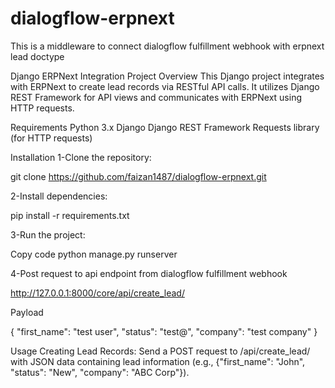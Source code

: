 # dialogflow-erpnext
This is a middleware to connect dialogflow fulfillment webhook with erpnext lead doctype

Django ERPNext Integration Project
Overview
This Django project integrates with ERPNext to create lead records via RESTful API calls. It utilizes Django REST Framework for API views and communicates with ERPNext using HTTP requests.

Requirements
Python 3.x
Django
Django REST Framework
Requests library (for HTTP requests)


Installation
1-Clone the repository:

git clone https://github.com/faizan1487/dialogflow-erpnext.git


2-Install dependencies:

pip install -r requirements.txt



3-Run the project:

Copy code
python manage.py runserver

4-Post request to api endpoint from dialogflow fulfillment webhook

http://127.0.0.1:8000/core/api/create_lead/

Payload

{
    "first_name": "test user",
    "status": "test@",
    "company": "test company"
}

Usage
Creating Lead Records: Send a POST request to /api/create_lead/ with JSON data containing lead information (e.g., {"first_name": "John", "status": "New", "company": "ABC Corp"}).